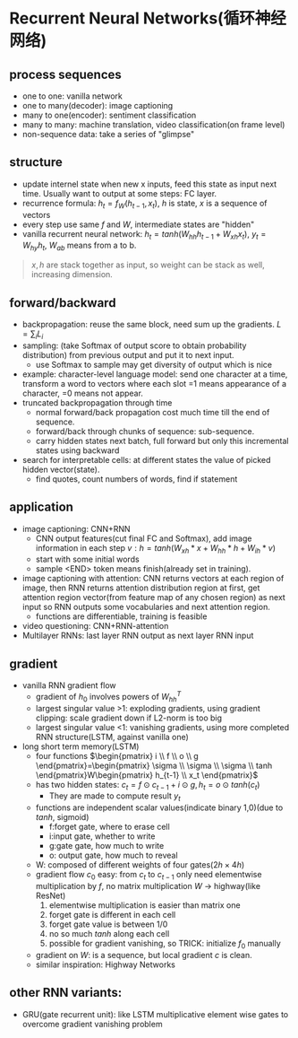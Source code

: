 # Recurrent Neural Networks(循环神经网络)

## process sequences
- one to one: vanilla network
- one to many(decoder): image captioning
- many to one(encoder): sentiment classification
- many to many: machine translation, video classification(on frame level)
- non-sequence data: take a series of "glimpse"

## structure
- update internel state when new x inputs, feed this state as input next time. Usually want to output at some steps: FC layer.
- recurrence formula: $h_t=f_W(h_{t-1},x_t)$, $h$ is state, $x$ is a sequence of vectors
- every step use same $f$ and $W$, intermediate states are "hidden"
- vanilla recurrent neural network: $h_t=tanh(W_{hh}h_{t-1}+W_{xh}x_t)$, $y_t=W_{hy}h_t$, $W_{ab}$ means from a to b.
> $x,h$ are stack together as input, so weight can be stack as well, increasing dimension.

## forward/backward
- backpropagation: reuse the same block, need sum up the gradients. $L=\sum_i L_i$
- sampling: (take Softmax of output score to obtain probability distribution) from previous output and put it to next input.
    - use Softmax to sample may get diversity of output which is nice
- example: character-level language model: send one character at a time, transform a word to vectors where each slot =1 means appearance of a character, =0 means not appear.
- truncated backpropagation through time
    - normal forward/back propagation cost much time till the end of sequence.
    - forward/back through chunks of sequence: sub-sequence.
    - carry hidden states next batch, full forward but only this incremental states using backward
- search for interpretable cells: at different states the value of picked hidden vector(state).
    - find quotes, count numbers of words, find if statement

## application
- image captioning: CNN+RNN
    - CNN output features(cut final FC and Softmax), add image information in each step $v:h=tanh(W_{xh}*x+W_{hh}*h+W_{ih}*v)$
    - start with some initial words
    - sample \<END\> token means finish(already set in training).
- image captioning with attention: CNN returns vectors at each region of image, then RNN returns attention distribution region at first, get attention region vector(from feature map of any chosen region) as next input so RNN outputs some vocabularies and next attention region.
    - functions are differentiable, training is feasible
- video questioning: CNN+RNN-attention
- Multilayer RNNs: last layer RNN output as next layer RNN input

## gradient
- vanilla RNN gradient flow
    - gradient of $h_0$ involves powers of $W_{hh}^T$
    - largest singular value >1: exploding gradients, using gradient clipping: scale gradient down if L2-norm is too big
    - largest singular value <1: vanishing gradients, using more completed RNN structure(LSTM, against vanilla one)
- long short term memory(LSTM)
    - four functions $\begin{pmatrix} i \\ f \\ o \\ g \end{pmatrix}=\begin{pmatrix} \sigma \\ \sigma \\ \sigma \\ tanh \end{pmatrix}W\begin{pmatrix} h_{t-1} \\ x_t \end{pmatrix}$
    - has two hidden states: $c_t=f\odot c_{t-1}+i\odot g,h_t=o\odot tanh(c_t)$
        - They are made to compute result $y_t$
    - functions are independent scalar values(indicate binary 1,0)(due to $tanh$, sigmoid)
        - f:forget gate, where to erase cell
        - i:input gate, whether to write
        - g:gate gate, how much to write
        - o: output gate, how much to reveal
    - W: composed of different weights of four gates($2h\times 4h$)
    - gradient flow $c_0$ easy: from $c_t$ to $c_{t-1}$ only need elementwise multiplication by $f$, no matrix multiplication $W$ -> highway(like ResNet)
        1. elementwise multiplication is easier than matrix one
        2. forget gate is different in each cell
        3. forget gate value is between 1/0
        4. no so much $tanh$ along each cell
        5. possible for gradient vanishing, so TRICK: initialize $f_0$ manually
    - gradient on $W$: is a sequence, but local gradient $c$ is clean.
    - similar inspiration: Highway Networks

## other RNN variants:
- GRU(gate recurrent unit): like LSTM multiplicative element wise gates to overcome gradient vanishing problem

